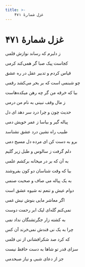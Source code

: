 ```yaml
---
title: >-
    غزل شمارهٔ ۴۷۱
---
```

# غزل شمارهٔ ۴۷۱

<div class="b" id="bn1"><div class="m1"><p>ز دلبرم که رساند نوازش قلمی</p></div>
<div class="m2"><p>کجاست پیک صبا گر همی‌کند کرمی</p></div></div>
<div class="b" id="bn2"><div class="m1"><p>قیاس کردم و تدبیر عقل در ره عشق</p></div>
<div class="m2"><p>چو شبنمی است که بر بحر می‌کشد رقمی</p></div></div>
<div class="b" id="bn3"><div class="m1"><p>بیا که خرقه من گر چه رهن میکده‌هاست</p></div>
<div class="m2"><p>ز مال وقف نبینی به نام من درمی</p></div></div>
<div class="b" id="bn4"><div class="m1"><p>حدیث چون و چرا درد سر دهد ای دل</p></div>
<div class="m2"><p>پیاله گیر و بیاسا ز عمر خویش دمی</p></div></div>
<div class="b" id="bn5"><div class="m1"><p>طبیب راه نشین درد عشق نشناسد</p></div>
<div class="m2"><p>برو به دست کن ای مرده دل مسیح دمی</p></div></div>
<div class="b" id="bn6"><div class="m1"><p>دلم گرفت ز سالوس و طبل زیر گلیم</p></div>
<div class="m2"><p>به آن که بر در میخانه برکشم علمی</p></div></div>
<div class="b" id="bn7"><div class="m1"><p>بیا که وقت شناسان دو کون بفروشند</p></div>
<div class="m2"><p>به یک پیاله می صاف و صحبت صنمی</p></div></div>
<div class="b" id="bn8"><div class="m1"><p>دوام عیش و تنعم نه شیوه عشق است</p></div>
<div class="m2"><p>اگر معاشر مایی بنوش نیش غمی</p></div></div>
<div class="b" id="bn9"><div class="m1"><p>نمی‌کنم گله‌ای لیک ابر رحمت دوست</p></div>
<div class="m2"><p>به کشته زار جگرتشنگان نداد نمی</p></div></div>
<div class="b" id="bn10"><div class="m1"><p>چرا به یک نی قندش نمی‌خرند آن کس</p></div>
<div class="m2"><p>که کرد صد شکرافشانی از نی قلمی</p></div></div>
<div class="b" id="bn11"><div class="m1"><p>سزای قدر تو شاها به دست حافظ نیست</p></div>
<div class="m2"><p>جز از دعای شبی و نیاز صبحدمی</p></div></div>
